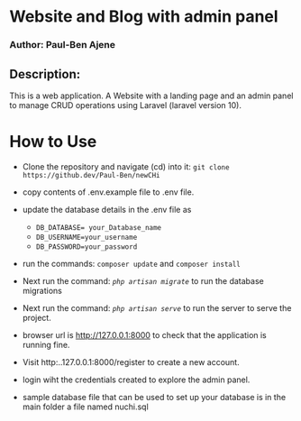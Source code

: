 # Website and Blog with admin panel

### Author: Paul-Ben Ajene

## Description:
This is a web application. A Website with a landing page and an admin panel to manage CRUD operations using Laravel (laravel version 10).

# How to Use
- Clone the repository and navigate (cd) into it: `git clone https://github.dev/Paul-Ben/newCHi`

- copy contents of .env.example file to .env file.
- update the database details in the .env file as 
    - `DB_DATABASE= your_Database_name` 
    - `DB_USERNAME=your_username` 
    - `DB_PASSWORD=your_password`
- run the commands: `composer update` and `composer install`
- Next run the command: *`php artisan migrate`*  to run the database migrations 
- Next run the command: *`php artisan serve`* to run the server to serve the project.
- browser url is http://127.0.0.1:8000 to check that the application is running fine.
- Visit http:..127.0.0.1:8000/register to create a new account.
- login wiht the credentials created to explore the admin panel.
- sample database file that can be used to set up your database is in the main folder  a file named nuchi.sql

